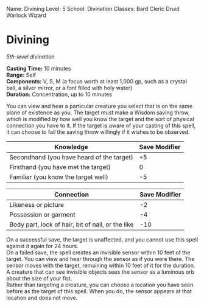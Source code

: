 Name: Divining
Level: 5
School: Divination
Classes: Bard
         Cleric
         Druid
         Warlock
         Wizard

# Divining 
_5th-level divination_ 

**Casting Time:** 10 minutes    
**Range:** Self    
**Components:** V, S, M (a focus worth at least 1,000 gp, such as a crystal ball, a silver mirror, or a font filled with holy water)    
**Duration:** Concentration, up to 10 minutes 

You can view and hear a particular creature you select that is on the same plane of existence as you. The target must make a Wisdom saving throw, which is modified by how well you know the target and the sort of physical connection you have to it. If the target is aware of your casting of this spell, it can choose to fail the saving throw willingly if it wishes to be observed. 

| Knowledge                                 | Save Modifier |
|-------------------------------------------|---------------|
| Secondhand (you have heard of the target) | +5            |
| Firsthand (you have met the target)       | 0             |
| Familiar (you know the target well)       | -5            |

| Connection                                        | Save Modifier |
|---------------------------------------------------|---------------|
| Likeness or picture                               | -2            |
| Possession or garment                             | -4            |
| Body part, lock of hair, bit of nail, or the like | -10           |

On a successful save, the target is unaffected, and you cannot use this spell against it again for 24 hours.    
On a failed save, the spell creates an invisible sensor within 10 feet of the target. You can view and hear through the sensor as if you were there. The sensor moves with the target, remaining within 10 feet of it for the duration. A creature that can see invisible objects sees the sensor as a luminous orb about the size of your fist.    
Rather than targeting a creature, you can choose a location you have seen before as the target of this spell. When you do, the sensor appears at that location and does not move.